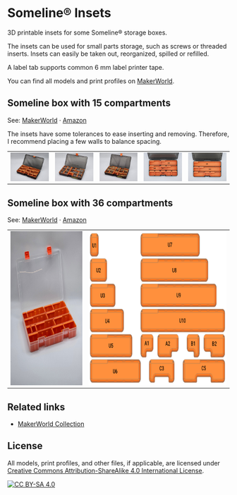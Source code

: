 # Someline® Insets

3D printable insets for some Someline® storage boxes.

The insets can be used for small parts storage, such as screws or threaded inserts. Insets can easily be taken out, reorganized, spilled or refilled.

A label tab supports common 6 mm label printer tape.

You can find all models and print profiles on [MakerWorld](https://makerworld.com/en/collections/6267464).

## Someline box with 15 compartments

See: [MakerWorld](https://makerworld.com/en/models/706279) &middot; [Amazon](https://www.amazon.de/dp/B08GBPQJBG)

The insets have some tolerances to ease inserting and removing. Therefore, I recommend placing a few walls to balance spacing.

<table cellpadding="0">
  <tr>
    <td>
      <a href="docs/someline-15-empty.jpeg">
        <img src="docs/someline-15-empty.jpeg" />
      </a>
    </td>
    <td>
      <a href="docs/someline-15-example-1.jpeg">
        <img src="docs/someline-15-example-1.jpeg" />
      </a>
    </td>
    <td>
      <a href="docs/someline-15-example-2.jpeg">
        <img src="docs/someline-15-example-2.jpeg" />
      </a>
    </td>
    <td>
      <a href="docs/someline-15-u.jpeg">
        <img src="docs/someline-15-u.jpeg"/>
      </a>
    </td>
    <td>
      <a href="docs/someline-15-u-2.jpeg">
        <img src="docs/someline-15-u-2.jpeg"/>
      </a>
    </td>
  </tr>
</table>

## Someline box with 36 compartments

See: [MakerWorld](https://makerworld.com/en/models/1383525) &middot; [Amazon](https://www.amazon.de/dp/B07RBMHPLP)

<center>
  <table cellpadding="0">
    <tr>
      <td>
        <a href="docs/someline-36.jpeg">
          <img src="docs/someline-36.jpeg" height="350" />
        </a>
      </td>
      <td>
        <a href="docs/someline-36-u.png">
          <img src="docs/someline-36-u.png" height="350" />
        </a>
      </td>
    </tr>
  </table>
</center>

## Related links

* [MakerWorld Collection](https://makerworld.com/en/collections/6267464)

## License

All models, print profiles, and other files, if applicable, are licensed under [Creative Commons Attribution-ShareAlike 4.0 International License](http://creativecommons.org/licenses/by-sa/4.0/).

[![CC BY-SA 4.0](https://upload.wikimedia.org/wikipedia/commons/e/e5/CC_BY-SA_icon.svg)](http://creativecommons.org/licenses/by-sa/4.0/)
